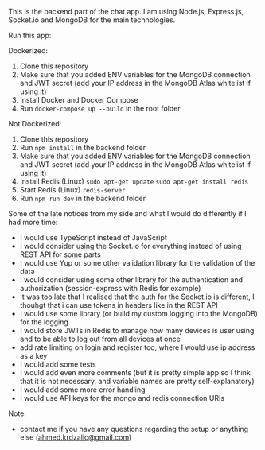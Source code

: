 This is the backend part of the chat app.
I am using Node.js, Express.js, Socket.io and MongoDB for the main technologies.

Run this app:

Dockerized:

1. Clone this repository
2. Make sure that you added ENV variables for the MongoDB connection and JWT secret (add your IP address in the MongoDB Atlas whitelist if using it)
3. Install Docker and Docker Compose
4. Run `docker-compose up --build` in the root folder

Not Dockerized:

1. Clone this repository
2. Run `npm install` in the backend folder
3. Make sure that you added ENV variables for the MongoDB connection and JWT secret (add your IP address in the MongoDB Atlas whitelist if using it)
4. Install Redis (Linux)
   `sudo apt-get update`
   `sudo apt-get install redis`
5. Start Redis (Linux)
   `redis-server`
6. Run `npm run dev` in the backend folder

Some of the late notices from my side and what I would do differently if I had more time:

- I would use TypeScript instead of JavaScript
- I would consider using the Socket.io for everything instead of using REST API for some parts
- I would use Yup or some other validation library for the validation of the data
- I would consider using some other library for the authentication and authorization (session-express with Redis for example)
- It was too late that I realised that the auth for the Socket.io is different, I thouhgt that i can use tokens in headers like in the REST API
- I would use some library (or build my custom logging into the MongoDB) for the logging
- I would store JWTs in Redis to manage how many devices is user using and to be able to log out from all devices at once
- add rate limiting on login and register too, where I would use ip address as a key
- I would add some tests
- I would add even more comments (but it is pretty simple app so I think that it is not necessary, and variable names are pretty self-explanatory)
- I would add some more error handling
- I would use API keys for the mongo and redis connection URIs

Note:

- contact me if you have any questions regarding the setup or anything else (ahmed.krdzalic@gmail.com)

